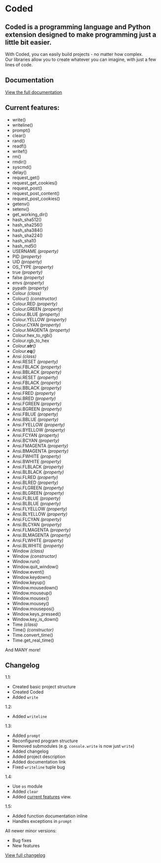 # **Coded**

## Coded is a programming language and Python extension designed to make programming just a little bit easier.

With Coded, you can easily build projects - no matter how complex.  
Our libraries allow you to create whatever you can imagine, with just a few lines of code.

## Documentation

<!--

``` python
write(*text, seperator="", end="", flush=True)
```

``` python
writeline(*text, seperator="", flush=True)
```

``` python
prompt()
```

``` python
clear()
```

``` python
rand()
```

``` python
readf(path)
```

``` python
writef(path, content)
```

``` python
appendf(path, content)
```

``` python
rm(path)
```

``` python
rmdir(path)
```

``` python
syscmd(cmd)
```

``` python
delay()
```

``` python
request_get()
```

``` python
request_get_cookies()
```

``` python
request_post()
```

``` python
request_post_content()
```

``` python
request_post_cookies()
```

``` python
getenv()
```

``` python
setenv()
```

``` python
get_working_dir()
```

``` python
hash_sha512()
```

``` python
hash_sha256()
```

``` python
hash_sha384()
```

``` python
hash_sha224()
```

``` python
hash_sha1()
```

``` python
hash_md5()
```

``` python
USERNAME
```

``` python
PID
```

``` python
UID
```

``` python
OS_TYPE
```

``` python
true
```

``` python
false
```

``` python
envs
```

``` python
pypath
```

``` python
Colour
```

``` python
Colour() *(constructor)*
```

``` python
Colour.RED
```

``` python
Colour.GREEN
```

``` python
Colour.BLUE
```

``` python
Colour.YELLOW
```

``` python
Colour.CYAN
```

``` python
Colour.MAGENTA
```

``` python
Colour.hex_to_rgb()
```

``` python
Colour.rgb_to_hex
```

``` python
*Colour.__str__()*
```

``` python
*Colour.__eq__()*
```

``` python
Ansi
```

``` python
Ansi.RESET
```

``` python
Ansi.FBLACK
```

``` python
Ansi.BBLACK
```

``` python
Ansi.RESET
```

``` python
Ansi.FBLACK
```

``` python
Ansi.BBLACK
```

``` python
Ansi.FRED
```

``` python
Ansi.BRED
```

``` python
Ansi.FGREEN
```

``` python
Ansi.BGREEN
```

``` python
Ansi.FBLUE
```

``` python
Ansi.BBLUE
```

``` python
Ansi.FYELLOW
```

``` python
Ansi.BYELLOW
```

``` python
Ansi.FCYAN
```

``` python
Ansi.BCYAN
```

``` python
Ansi.FMAGENTA
```

``` python
Ansi.BMAGENTA
```

``` python
Ansi.FWHITE
```

``` python
Ansi.BWHITE
```

``` python
Ansi.FLBLACK
```

``` python
Ansi.BLBLACK
```

``` python
Ansi.FLRED
```

``` python
Ansi.BLRED
```

``` python
Ansi.FLGREEN
```

``` python
Ansi.BLGREEN
```

``` python
Ansi.FLBLUE
```

``` python
Ansi.BLBLUE
```

``` python
Ansi.FLYELLOW
```

``` python
Ansi.BLYELLOW
```

``` python
Ansi.FLCYAN
```

``` python
Ansi.BLCYAN
```

``` python
Ansi.FLMAGENTA
```

``` python
Ansi.BLMAGENTA
```

``` python
Ansi.FLWHITE
```

``` python
Ansi.BLWHITE
```

``` python
Window
```

``` python
Window *(constructor)*
```

``` python
Window.run()
```

``` python
Window.quit_window()
```

``` python
Window.event()
```

``` python
Window.keydown()
```

``` python
Window.keyup()
```

``` python
Window.mousedown()
```

``` python
Window.mouseup()
```

``` python
Window.mousex()
```

``` python
Window.mousey()
```

``` python
Window.mousepos()
```

``` python
Window.keys_pressed()
```

``` python
Window.key_is_down()
```

``` python
Time
```

``` python
Time() *(constructor)*
```

``` python
Time.convert_time()
```

``` python
Time.get_real_time()
```

-->

[View the full documentation](https://github.com/dylanopen/coded.py)

## Current features:

* write()
* writeline()
* prompt()
* clear()
* rand()
* readf()
* writef()
* rm()
* rmdir()
* syscmd()
* delay()
* request_get()
* request_get_cookies()
* request_post()
* request_post_content()
* request_post_cookies()
* getenv()
* setenv()
* get_working_dir()
* hash_sha512()
* hash_sha256()
* hash_sha384()
* hash_sha224()
* hash_sha1()
* hash_md5()
* USERNAME *(property)*
* PID *(property)*
* UID *(property)*
* OS_TYPE *(property)*
* true *(property)*
* false *(property)*
* envs *(property)*
* pypath *(property)*
* Colour *(class)*
* Colour() *(constructor)*
* Colour.RED *(property)*
* Colour.GREEN *(property)*
* Colour.BLUE *(property)*
* Colour.YELLOW *(property)*
* Colour.CYAN *(property)*
* Colour.MAGENTA *(property)*
* Colour.hex_to_rgb()
* Colour.rgb_to_hex
* *Colour.__str__()*
* *Colour.__eq__()*
* Ansi *(class)*
* Ansi.RESET *(property)*
* Ansi.FBLACK *(property)*
* Ansi.BBLACK *(property)*
* Ansi.RESET *(property)*
* Ansi.FBLACK *(property)*
* Ansi.BBLACK *(property)*
* Ansi.FRED *(property)*
* Ansi.BRED *(property)*
* Ansi.FGREEN *(property)*
* Ansi.BGREEN *(property)*
* Ansi.FBLUE *(property)*
* Ansi.BBLUE *(property)*
* Ansi.FYELLOW *(property)*
* Ansi.BYELLOW *(property)*
* Ansi.FCYAN *(property)*
* Ansi.BCYAN *(property)*
* Ansi.FMAGENTA *(property)*
* Ansi.BMAGENTA *(property)*
* Ansi.FWHITE *(property)*
* Ansi.BWHITE *(property)*
* Ansi.FLBLACK *(property)*
* Ansi.BLBLACK *(property)*
* Ansi.FLRED *(property)*
* Ansi.BLRED *(property)*
* Ansi.FLGREEN *(property)*
* Ansi.BLGREEN *(property)*
* Ansi.FLBLUE *(property)*
* Ansi.BLBLUE *(property)*
* Ansi.FLYELLOW *(property)*
* Ansi.BLYELLOW *(property)*
* Ansi.FLCYAN *(property)*
* Ansi.BLCYAN *(property)*
* Ansi.FLMAGENTA *(property)*
* Ansi.BLMAGENTA *(property)*
* Ansi.FLWHITE *(property)*
* Ansi.BLWHITE *(property)*
* Window *(class)*
* Window *(constructor)*
* Window.run()
* Window.quit_window()
* Window.event()
* Window.keydown()
* Window.keyup()
* Window.mousedown()
* Window.mouseup()
* Window.mousex()
* Window.mousey()
* Window.mousepos()
* Window.keys_pressed()
* Window.key_is_down()
* Time *(class)*
* Time() *(constructor)*
* Time.convert_time()
* Time.get_real_time()

And MANY more!

## Changelog

1.1:

* Created basic project structure
* Created Coded
* Added `write`

1.2:

* Added `writeline`

1.3:

* Added `prompt`
* Reconfigured program structure
* Removed submodules (e.g. `console.write` is now just `write`)
* Added changelog
* Added project description
* Added documentation link
* Fixed `writeline` tuple bug

1.4:

* Use `os` module
* Added `clear`
* Added [current features](#current-features) view.

1.5:

* Added function documentation inline
* Handles exceptions in `prompt`

All newer minor versions:

* Bug fixes
* New features

[View full changelog](https://github.com/dylanopen/coded.py)
